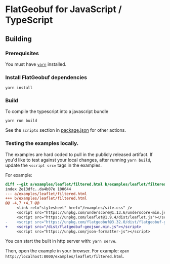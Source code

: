 # FlatGeobuf for JavaScript / TypeScript

## Building

### Prerequisites

You must have [`yarn`](https://yarnpkg.com) installed.

### Install FlatGeobuf dependencies

    yarn install

### Build

To compile the typescript into a javascript bundle

    yarn run build

See the `scripts` section in [package.json](../../package.json) for other actions.

### Testing the examples locally.

The examples are hard coded to pull in the publicly released artifact.
If you'd like to test against your local changes, after running `yarn build`,
update the `<script src=` tags in the examples.

For example:

```diff
diff --git a/examples/leaflet/filtered.html b/examples/leaflet/filtered.html
index 2e13dfc..da4b07e 100644
--- a/examples/leaflet/filtered.html
+++ b/examples/leaflet/filtered.html
@@ -4,7 +4,7 @@
     <link rel="stylesheet" href="/examples/site.css" />
     <script src="https://unpkg.com/underscore@1.13.6/underscore-min.js"></script>
     <script src="https://unpkg.com/leaflet@1.9.4/dist/leaflet.js"></script>
-    <script src="https://unpkg.com/flatgeobuf@3.32.0/dist/flatgeobuf-geojson.min.js"></script>
+    <script src="/dist/flatgeobuf-geojson.min.js"></script>
     <script src="https://unpkg.com/json-formatter-js"></script>
```

You can start the built in http server with: `yarn serve`.

Then, open the example in your browser. For example: `open http://localhost:8000/examples/leaflet/filtered.html`.
